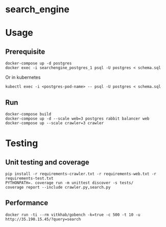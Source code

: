 # search_engine

# Usage
## Prerequisite
```
docker-compose up -d postgres
docker exec -i searchengine_postgres_1 psql -U postgres < schema.sql
```
Or in kubernetes
```
kubectl exec -i <postgres-pod-name> -- psql -U postgres < schema.sql
```
## Run
```
docker-compose build
docker-compose up -d --scale web=3 postgres rabbit balancer web
docker-compose up --scale crawler=3 crawler
```

# Testing
## Unit testing and coverage
```
pip install -r requirements-crawler.txt -r requirements-web.txt -r requirements-test.txt
PYTHONPATH=. coverage run -m unittest discover -s tests/ 
coverage report --include crawler.py,search.py
```
## Performance 
```
docker run -ti --rm vitkhab/gobench -k=true -c 500 -t 10 -u  http://35.190.15.45/?query=search
```